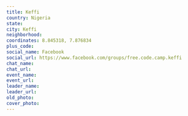 ```yaml
---
title: Keffi
country: Nigeria
state: 
city: Keffi
neighborhood: 
coordinates: 8.845318, 7.876834
plus_code:
social_name: Facebook
social_url: https://www.facebook.com/groups/free.code.camp.keffi
chat_name:
chat_url:
event_name:
event_url:
leader_name:
leader_url:
old_photo: 
cover_photo:
---
```

